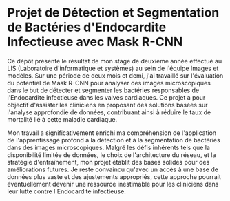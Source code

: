 # Projet de Détection et Segmentation de Bactéries d'Endocardite Infectieuse avec Mask R-CNN


Ce dépôt présente le résultat de mon stage de deuxième année effectué au LIS (Laboratoire d'informatique et systèmes) au sein de l'équipe Images et modèles. Sur une période de deux mois et demi, j'ai travaillé sur l'évaluation du potentiel de Mask R-CNN pour analyser des images microscopiques dans le but de détecter et segmenter les bactéries responsables de l'Endocardite infectieuse dans les valves cardiaques. Ce projet a pour objectif d'assister les cliniciens en proposant des solutions basées sur l'analyse approfondie de données, contribuant ainsi à réduire le taux de mortalité lié à cette maladie cardiaque.

Mon travail a significativement enrichi ma compréhension de l'application de l'apprentissage profond à la détection et à la segmentation de bactéries dans des images microscopiques. Malgré les défis inhérents tels que la disponibilité limitée de données, le choix de l'architecture du réseau, et la stratégie d'entraînement, mon projet établit des bases solides pour des améliorations futures. Je reste convaincu qu'avec un accès à une base de données plus vaste et des ajustements appropriés, cette approche pourrait éventuellement devenir une ressource inestimable pour les cliniciens dans leur lutte contre l'Endocardite infectieuse.
